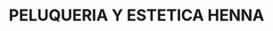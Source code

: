 ---
title: "PELUQUERIA Y ESTETICA HENNA"
url: /peal-de-becerro/peluqueria-y-estetica-henna/
shop: Friseur
---